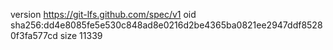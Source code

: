 version https://git-lfs.github.com/spec/v1
oid sha256:dd4e8085fe5e530c848ad8e0216d2be4365ba0821ee2947ddf85280f3fa577cd
size 11339
